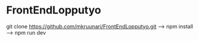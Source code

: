 # FrontEndLopputyo
git clone https://github.com/mkruunari/FrontEndLopputyo.git
-->
npm install
-->
npm run dev
